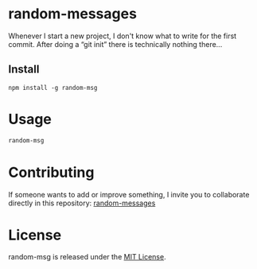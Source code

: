 
# random-messages

Whenever I start a new project, I don't know what to write for the first commit. After doing a “git init” there is technically nothing there...

## Install

```npm
npm install -g random-msg
```

# Usage

```bash
random-msg
```

# Contributing
If someone wants to add or improve something, I invite you to collaborate directly in this repository: [random-messages](https://github.com/j-alexander-acosta/random-messages)

# License
random-msg is released under the [MIT License](https://opensource.org/licenses/MIT).